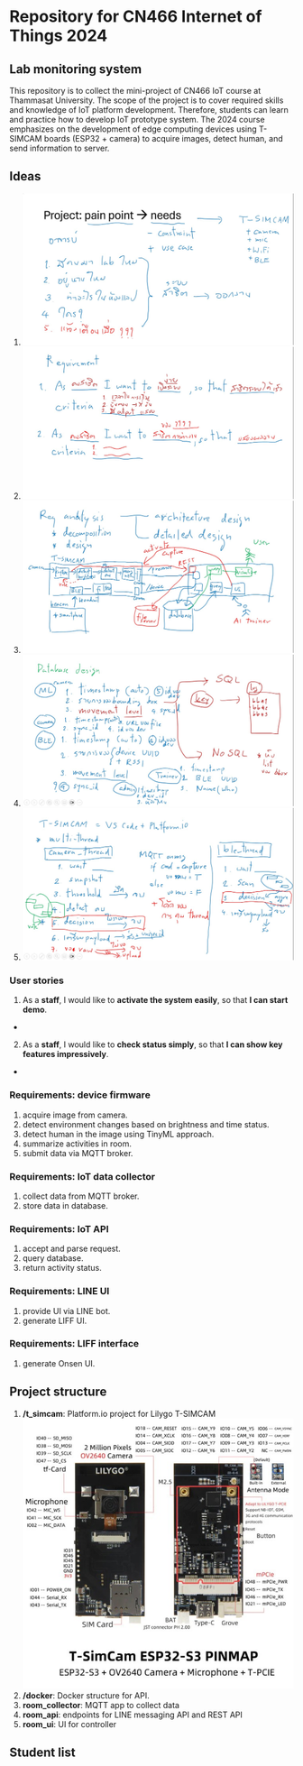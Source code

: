 # Repository for CN466 Internet of Things 2024

## Lab monitoring system
This repository is to collect the mini-project of CN466 IoT course at Thammasat University. The scope of the project is to cover required skills and knowledge of IoT platform development. Therefore, students can learn and practice how to develop IoT prototype system. The 2024 course emphasizes on the development of edge computing devices using T-SIMCAM boards (ESP32 + camera) to acquire images, detect human, and send information to server.

## Ideas
1. ![System needs](./images/img01_needs.jpg)
2. ![User stories](./images/img02_user_story.jpg)
3. ![System architecture](./images/img03_sys_arch.jpg)
4. ![Database architecture](./images/img04_dbase.jpg)
5. ![Device firmware](./images/img05_firmware.jpg)

### User stories
1. As a **staff**, I would like to **activate the system easily**, so that **I can start demo**.
  - 
2. As a **staff**, I would like to **check status simply**, so that **I can show key features impressively**.
  - 

### Requirements: device firmware
1. acquire image from camera.
2. detect environment changes based on brightness and time status.
3. detect human in the image using TinyML approach.
4. summarize activities in room.
5. submit data via MQTT broker.

### Requirements: IoT data collector
1. collect data from MQTT broker.
2. store data in database.

### Requirements: IoT API
1. accept and parse request.
2. query database.
3. return activity status.

### Requirements: LINE UI
1. provide UI via LINE bot.
2. generate LIFF UI.

### Requirements: LIFF interface
1. generate Onsen UI.

## Project structure
1. **/t_simcam**: Platform.io project for Lilygo T-SIMCAM
 ![Hardware](./images/img06_T-SIMCAM.jpg)
2. **/docker**: Docker structure for API.
  1. **room_collector**: MQTT app to collect data
  2. **room_api**: endpoints for LINE messaging API and REST API
  3. **room_ui**: UI for controller 

## Student list
